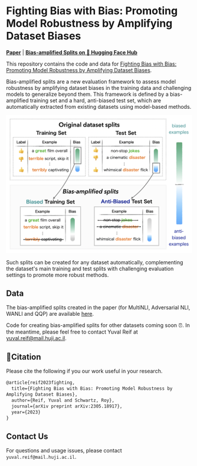 # Fighting Bias with Bias: Promoting Model Robustness by Amplifying Dataset Biases
[**Paper**](https://arxiv.org/pdf/2305.18917.pdf) | [**Bias-amplified Splits on 🤗 Hugging Face Hub**](https://huggingface.co/bias-amplified-splits)

This repository contains the code and data for [Fighting Bias with Bias: Promoting Model Robustness by Amplifying Dataset Biases](https://arxiv.org/abs/2305.18917).

Bias-amplified splits are a new evaluation framework to assess model robustness by amplifying dataset biases in the training data and challenging models to generalize beyond them.
This framework is defined by a bias-amplified training set and a hard, anti-biased test set, which are automatically extracted from existing datasets using model-based methods.

![Our approach](./figures/method.png)

Such splits can be created for any dataset automatically, complementing the dataset's main training and test splits with challenging evaluation settings to promote more robust methods.

## Data
The bias-amplified splits created in the paper (for MultiNLI, Adversarial NLI, WANLI and QQP) are available [here](https://huggingface.co/bias-amplified-splits).


Code for creating bias-amplified splits for other datasets coming soon ⏰.
In the meantime, please feel free to contact Yuval Reif at yuval.reif@mail.huji.ac.il.

## 📘Citation
Please cite the following if you our work useful in your research.
```
@article{reif2023fighting,
  title={Fighting Bias with Bias: Promoting Model Robustness by Amplifying Dataset Biases},
  author={Reif, Yuval and Schwartz, Roy},
  journal={arXiv preprint arXiv:2305.18917},
  year={2023}
}
```

## Contact Us
For questions and usage issues, please contact `yuval.reif@mail.huji.ac.il`.
